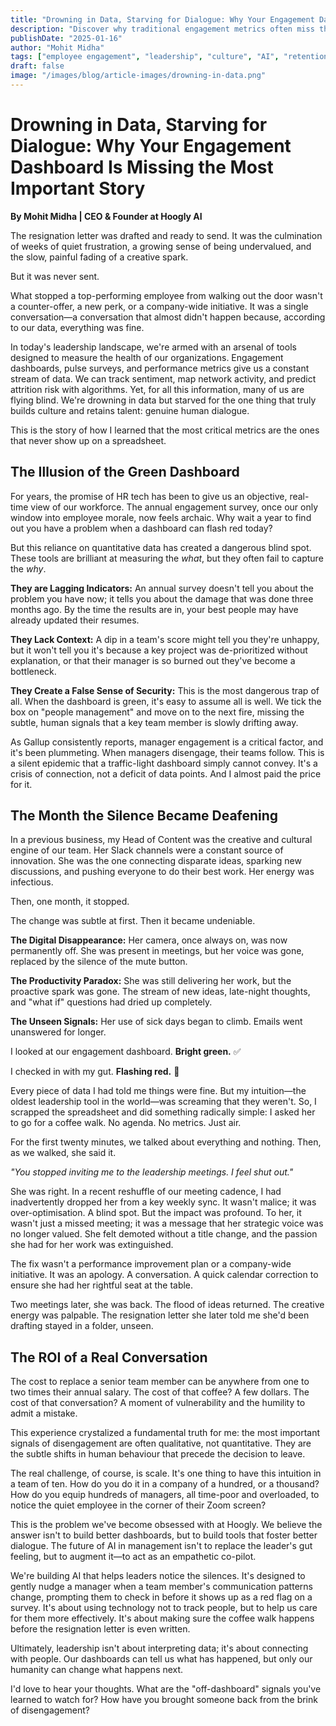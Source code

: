 ```yaml
---
title: "Drowning in Data, Starving for Dialogue: Why Your Engagement Dashboard Is Missing the Most Important Story"
description: "Discover why traditional engagement metrics often miss the human signals that matter most. Learn how genuine conversations can prevent talent loss and build stronger workplace culture."
publishDate: "2025-01-16"
author: "Mohit Midha"
tags: ["employee engagement", "leadership", "culture", "AI", "retention", "management", "workplace wellbeing"]
draft: false
image: "/images/blog/article-images/drowning-in-data.png"
---
```


# Drowning in Data, Starving for Dialogue: Why Your Engagement Dashboard Is Missing the Most Important Story

**By Mohit Midha | CEO & Founder at Hoogly AI**

The resignation letter was drafted and ready to send. It was the culmination of weeks of quiet frustration, a growing sense of being undervalued, and the slow, painful fading of a creative spark.

But it was never sent.

What stopped a top-performing employee from walking out the door wasn't a counter-offer, a new perk, or a company-wide initiative. It was a single conversation—a conversation that almost didn't happen because, according to our data, everything was fine.

In today's leadership landscape, we're armed with an arsenal of tools designed to measure the health of our organizations. Engagement dashboards, pulse surveys, and performance metrics give us a constant stream of data. We can track sentiment, map network activity, and predict attrition risk with algorithms. Yet, for all this information, many of us are flying blind. We're drowning in data but starved for the one thing that truly builds culture and retains talent: genuine human dialogue.

This is the story of how I learned that the most critical metrics are the ones that never show up on a spreadsheet.

## The Illusion of the Green Dashboard

For years, the promise of HR tech has been to give us an objective, real-time view of our workforce. The annual engagement survey, once our only window into employee morale, now feels archaic. Why wait a year to find out you have a problem when a dashboard can flash red today?

But this reliance on quantitative data has created a dangerous blind spot. These tools are brilliant at measuring the *what*, but they often fail to capture the *why*.

**They are Lagging Indicators:** An annual survey doesn't tell you about the problem you have now; it tells you about the damage that was done three months ago. By the time the results are in, your best people may have already updated their resumes.

**They Lack Context:** A dip in a team's score might tell you they're unhappy, but it won't tell you it's because a key project was de-prioritized without explanation, or that their manager is so burned out they've become a bottleneck.

**They Create a False Sense of Security:** This is the most dangerous trap of all. When the dashboard is green, it's easy to assume all is well. We tick the box on "people management" and move on to the next fire, missing the subtle, human signals that a key team member is slowly drifting away.

As Gallup consistently reports, manager engagement is a critical factor, and it's been plummeting. When managers disengage, their teams follow. This is a silent epidemic that a traffic-light dashboard simply cannot convey. It's a crisis of connection, not a deficit of data points. And I almost paid the price for it.

## The Month the Silence Became Deafening

In a previous business, my Head of Content was the creative and cultural engine of our team. Her Slack channels were a constant source of innovation. She was the one connecting disparate ideas, sparking new discussions, and pushing everyone to do their best work. Her energy was infectious.

Then, one month, it stopped.

The change was subtle at first. Then it became undeniable.

**The Digital Disappearance:** Her camera, once always on, was now permanently off. She was present in meetings, but her voice was gone, replaced by the silence of the mute button.

**The Productivity Paradox:** She was still delivering her work, but the proactive spark was gone. The stream of new ideas, late-night thoughts, and "what if" questions had dried up completely.

**The Unseen Signals:** Her use of sick days began to climb. Emails went unanswered for longer.

I looked at our engagement dashboard. **Bright green.** ✅ 

I checked in with my gut. **Flashing red.** 🔴

Every piece of data I had told me things were fine. But my intuition—the oldest leadership tool in the world—was screaming that they weren't. So, I scrapped the spreadsheet and did something radically simple: I asked her to go for a coffee walk. No agenda. No metrics. Just air.

For the first twenty minutes, we talked about everything and nothing. Then, as we walked, she said it.

*"You stopped inviting me to the leadership meetings. I feel shut out."*

She was right. In a recent reshuffle of our meeting cadence, I had inadvertently dropped her from a key weekly sync. It wasn't malice; it was over-optimisation. A blind spot. But the impact was profound. To her, it wasn't just a missed meeting; it was a message that her strategic voice was no longer valued. She felt demoted without a title change, and the passion she had for her work was extinguished.

The fix wasn't a performance improvement plan or a company-wide initiative. It was an apology. A conversation. A quick calendar correction to ensure she had her rightful seat at the table.

Two meetings later, she was back. The flood of ideas returned. The creative energy was palpable. The resignation letter she later told me she'd been drafting stayed in a folder, unseen.

## The ROI of a Real Conversation

The cost to replace a senior team member can be anywhere from one to two times their annual salary. The cost of that coffee? A few dollars. The cost of that conversation? A moment of vulnerability and the humility to admit a mistake.

This experience crystalized a fundamental truth for me: the most important signals of disengagement are often qualitative, not quantitative. They are the subtle shifts in human behaviour that precede the decision to leave.

The real challenge, of course, is scale. It's one thing to have this intuition in a team of ten. How do you do it in a company of a hundred, or a thousand? How do you equip hundreds of managers, all time-poor and overloaded, to notice the quiet employee in the corner of their Zoom screen?

This is the problem we've become obsessed with at Hoogly. We believe the answer isn't to build better dashboards, but to build tools that foster better dialogue. The future of AI in management isn't to replace the leader's gut feeling, but to augment it—to act as an empathetic co-pilot.

We're building AI that helps leaders notice the silences. It's designed to gently nudge a manager when a team member's communication patterns change, prompting them to check in before it shows up as a red flag on a survey. It's about using technology not to track people, but to help us care for them more effectively. It's about making sure the coffee walk happens before the resignation letter is even written.

Ultimately, leadership isn't about interpreting data; it's about connecting with people. Our dashboards can tell us what has happened, but only our humanity can change what happens next.

I'd love to hear your thoughts. What are the "off-dashboard" signals you've learned to watch for? How have you brought someone back from the brink of disengagement? 